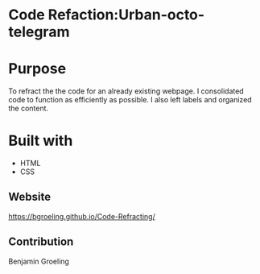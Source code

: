 # Code Refaction:Urban-octo-telegram

# Purpose
To refract the the code for an already existing webpage. 
I consolidated code to function as efficiently as possible. 
I also left labels and organized the content.

# Built with
* HTML
* CSS

## Website 
https://bgroeling.github.io/Code-Refracting/

## Contribution
Benjamin Groeling


